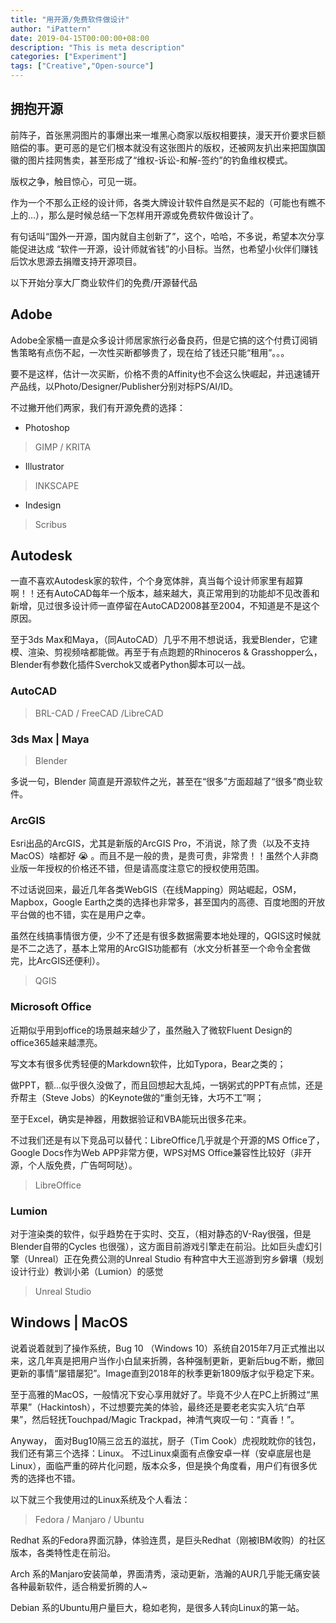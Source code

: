 ```yaml
---
title: "用开源/免费软件做设计"
author: "iPattern"
date: 2019-04-15T00:00:00+08:00
description: "This is meta description"
categories: ["Experiment"]
tags: ["Creative","Open-source"]
---
```


## 拥抱开源

前阵子，首张黑洞图片的事爆出来一堆黑心商家以版权相要挟，漫天开价要求巨额赔偿的事。更可恶的是它们根本就没有这张图片的版权，还被网友扒出来把国旗国徽的图片挂网售卖，甚至形成了“维权-诉讼-和解-签约”的钓鱼维权模式。



版权之争，触目惊心，可见一斑。



作为一个不那么正经的设计师，各类大牌设计软件自然是买不起的（可能也有瞧不上的...），那么是时候总结一下怎样用开源或免费软件做设计了。



有句话叫“国外一开源，国内就自主创新了”，这个，哈哈，不多说，希望本次分享能促进达成 “软件一开源，设计师就省钱”的小目标。当然，也希望小伙伴们赚钱后饮水思源去捐赠支持开源项目。



以下开始分享大厂商业软件们的免费/开源替代品


## Adobe

Adobe全家桶一直是众多设计师居家旅行必备良药，但是它搞的这个付费订阅销售策略有点伤不起，一次性买断都够贵了，现在给了钱还只能“租用”。。。



要不是这样，估计一次买断，价格不贵的Affinity也不会这么快崛起，并迅速铺开产品线，以Photo/Designer/Publisher分别对标PS/AI/ID。



不过撇开他们两家，我们有开源免费的选择：

- Photoshop

> GIMP / KRITA

- Illustrator

> INKSCAPE

- Indesign

> Scribus



## Autodesk

一直不喜欢Autodesk家的软件，个个身宽体胖，真当每个设计师家里有超算啊！！还有AutoCAD每年一个版本，越来越大，真正常用到的功能却不见改善和新增，见过很多设计师一直停留在AutoCAD2008甚至2004，不知道是不是这个原因。



至于3ds Max和Maya，（同AutoCAD）几乎不用不想说话，我爱Blender，它建模、渲染、剪视频啥都能做。再至于有点跑题的Rhinoceros & Grasshopper么，Blender有参数化插件Sverchok又或者Python脚本可以一战。



### AutoCAD

> BRL-CAD / FreeCAD /LibreCAD

### 3ds Max | Maya

> Blender

多说一句，Blender 简直是开源软件之光，甚至在“很多”方面超越了“很多”商业软件。


### ArcGIS

Esri出品的ArcGIS，尤其是新版的ArcGIS Pro，不消说，除了贵（以及不支持MacOS）啥都好 😭 。而且不是一般的贵，是贵可贵，非常贵！！虽然个人非商业版一年授权的价格还不错，但是请高度注意它的授权使用范围。

不过话说回来，最近几年各类WebGIS（在线Mapping）网站崛起，OSM，Mapbox，Google Earth之类的选择也非常多，甚至国内的高德、百度地图的开放平台做的也不错，实在是用户之幸。

虽然在线搞事情很方便，少不了还是有很多数据需要本地处理的，QGIS这时候就是不二之选了，基本上常用的ArcGIS功能都有（水文分析甚至一个命令全套做完，比ArcGIS还便利）。

> QGIS


### Microsoft Office

近期似乎用到office的场景越来越少了，虽然融入了微软Fluent Design的office365越来越漂亮。


写文本有很多优秀轻便的Markdown软件，比如Typora，Bear之类的；

做PPT，额...似乎很久没做了，而且回想起大乱炖，一锅粥式的PPT有点怵，还是乔帮主（Steve Jobs）的Keynote做的“重剑无锋，大巧不工”啊；

至于Excel，确实是神器，用数据验证和VBA能玩出很多花来。


不过我们还是有以下竞品可以替代：LibreOffice几乎就是个开源的MS Office了，Google Docs作为Web APP非常方便，WPS对MS Office兼容性比较好（非开源，个人版免费，广告呵呵哒）。

> LibreOffice

### Lumion

对于渲染类的软件，似乎趋势在于实时、交互，（相对静态的V-Ray很强，但是Blender自带的Cycles 也很强），这方面目前游戏引擎走在前沿。比如巨头虚幻引擎（Unreal）正在免费公测的Unreal Studio 有种宫中大王巡游到穷乡僻壤（规划设计行业）教训小弟（Lumion）的感觉

> Unreal Studio


## Windows | MacOS

说着说着就到了操作系统，Bug 10 （Windows 10）系统自2015年7月正式推出以来，这几年真是把用户当作小白鼠来折腾，各种强制更新，更新后bug不断，撤回更新的事情“屡错屡犯”。Image直到2018年的秋季更新1809版才似乎稳定下来。



至于高雅的MacOS，一般情况下安心享用就好了。毕竟不少人在PC上折腾过“黑苹果”（Hackintosh），不过想要完美的体验，最终还是要老老实实入坑“白苹果”，然后轻抚Touchpad/Magic Trackpad，神清气爽叹一句：“真香！”。


Anyway， 面对Bug10隔三岔五的滋扰，厨子（Tim Cook）虎视眈眈你的钱包，我们还有第三个选择：Linux。
不过Linux桌面有点像安卓一样（安卓底层也是Linux），面临严重的碎片化问题，版本众多，但是换个角度看，用户们有很多优秀的选择也不错。

以下就三个我使用过的Linux系统及个人看法：

> Fedora / Manjaro / Ubuntu

Redhat 系的Fedora界面沉静，体验连贯，是巨头Redhat（刚被IBM收购）的社区版本，各类特性走在前沿。

Arch 系的Manjaro安装简单，界面清秀，滚动更新，浩瀚的AUR几乎能无痛安装各种最新软件，适合稍爱折腾的人~

Debian 系的Ubuntu用户量巨大，稳如老狗，是很多人转向Linux的第一站。
